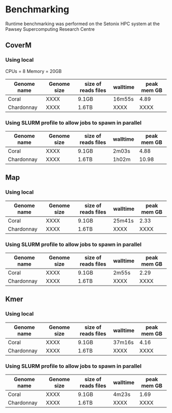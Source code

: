 # Benchmarking

Runtime benchmarking was performed on the Setonix HPC system at the Pawsey Supercomputing Research Centre

## CoverM
### Using local
CPUs = 8 
Memory = 20GB

| Genome name | Genome size | size of reads files | walltime | peak mem GB |
--------------|-------------|---------------------|----------|-----------
| Coral       | XXXX        | 9.1GB               | 16m55s   | 4.89     |
| Chardonnay  | XXXX        | 1.6TB                | XXXX     | XXXX     |

### Using SLURM profile to allow jobs to spawn in parallel

| Genome name | Genome size | size of reads files | walltime | peak mem GB |
--------------|-------------|---------------------|----------|-----------
| Coral       | XXXX        | 9.1GB               | 2m03s   | 4.88     |
| Chardonnay  | XXXX        | 1.6TB               | 1h02m   | 10.98     |

## Map
### Using local
| Genome name | Genome size | size of reads files | walltime | peak mem GB |
--------------|-------------|---------------------|----------|-----------
| Coral       | XXXX        | 9.1GB               | 25m41s   | 2.33     |
| Chardonnay  | XXXX        | 1.6TB               | XXXX     | XXXX     |


### Using SLURM profile to allow jobs to spawn in parallel
| Genome name | Genome size | size of reads files | walltime | peak mem GB |
--------------|-------------|---------------------|----------|-----------
| Coral       | XXXX        | 9.1GB               | 2m55s   | 2.29     |
| Chardonnay  | XXXX        | 1.6TB                | XXXX     | XXXX     |

## Kmer
### Using local
| Genome name | Genome size | size of reads files | walltime | peak mem GB |
--------------|-------------|---------------------|----------|-----------
| Coral       | XXXX        | 9.1GB               |  37m16s  |  4.16    |
| Chardonnay  | XXXX        | 1.6TB                | XXXX     | XXXX     |


### Using SLURM profile to allow jobs to spawn in parallel
| Genome name | Genome size | size of reads files | walltime | peak mem GB |
--------------|-------------|---------------------|----------|-----------
| Coral       | XXXX        | 9.1GB               | 4m23s   | 1.69     |
| Chardonnay  | XXXX        | 1.6TB               | XXXX     | XXXX     |
